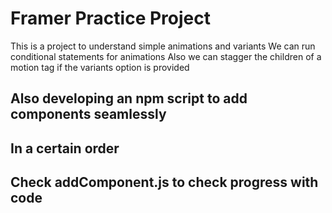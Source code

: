 # Framer Practice Project

This is a project to understand simple animations and variants
We can run conditional statements for animations
Also we can stagger the children of a motion tag if the variants option is provided

## Also developing an npm script to add components seamlessly
## In a certain order
## Check addComponent.js to check progress with code
